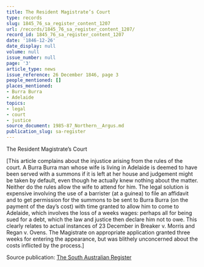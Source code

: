 ```yaml
---
title: The Resident Magistrate’s Court
type: records
slug: 1845_76_sa_register_content_1207
url: /records/1845_76_sa_register_content_1207/
record_id: 1845_76_sa_register_content_1207
date: '1846-12-26'
date_display: null
volume: null
issue_number: null
page: '3'
article_type: news
issue_reference: 26 December 1846, page 3
people_mentioned: []
places_mentioned:
- Burra Burra
- Adelaide
topics:
- legal
- court
- justice
source_document: 1985-87_Northern__Argus.md
publication_slug: sa-register
---
```


The Resident Magistrate’s Court

[This article complains about the injustice arising from the rules of the court.  A Burra Burra man whose wife is living in Adelaide is deemed to have been served with a summons if it is left at her house and judgement might be taken by default, even though he actually knew nothing about the matter.  Neither do the rules allow the wife to attend for him.  The legal solution is expensive involving the use of a barrister (at a guinea) to file an affidavit and to get permission for the summons to be sent to Burra Burra (on the payment of the day’s cost) with time granted to allow him to come to Adelaide, which involves the loss of a weeks wages: perhaps all for being sued for a debt, which the law and justice then declare him not to owe.  This clearly relates to actual instances of 23 December in Breaker v. Morris and Regan v. Ovens.  The Magistrate on appropriate application granted three weeks for entering the appearance, but was blithely unconcerned about the costs inflicted by the process.]

Source publication: [The South Australian Register](/publications/sa-register/)
